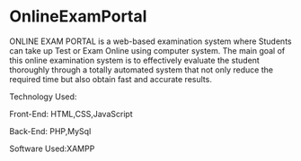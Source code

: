 # OnlineExamPortal

ONLINE EXAM PORTAL is a web-based examination system where Students can take up Test or Exam Online using computer system. The main goal of this online examination system is to effectively evaluate the student thoroughly through a totally automated system that not only reduce the required time but also obtain fast and accurate results.


Technology Used:

Front-End: HTML,CSS,JavaScript

Back-End: PHP,MySql

Software Used:XAMPP



